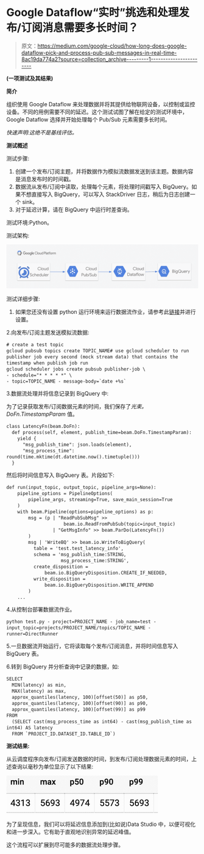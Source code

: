 # Google Dataflow“实时”挑选和处理发布/订阅消息需要多长时间？

> 原文：<https://medium.com/google-cloud/how-long-does-google-dataflow-pick-and-process-pub-sub-messages-in-real-time-8ac19da774a2?source=collection_archive---------1----------------------->

**(一项测试及其结果)**

**简介**

组织使用 Google Dataflow 来处理数据并将其提供给物联网设备，以控制或监控设备。不同的用例需要不同的延迟。这个测试试图了解在给定的测试环境中，Google Dataflow 选择并开始处理每个 Pub/Sub 元素需要多长时间。

*快速声明:这绝不是基线评估。*

**测试概述**

测试步骤:

1.  创建一个发布/订阅主题，并将数据作为模拟流数据发送到该主题。数据内容是消息发布时的时间戳。
2.  数据流从发布/订阅中读取，处理每个元素，将处理时间戳写入 BigQuery。如果不想直接写入 BigQuery，可以写入 StackDriver 日志，稍后为日志创建一个 sink。
3.  对于延迟计算，请在 BigQuery 中运行时差查询。

测试环境:Python。

测试架构:

![](img/2f88ba34377e4ade3098a6d5dc470fe3.png)

测试详细步骤:

1.  如果您还没有设置 python 运行环境来运行数据流作业，请参考此[链接](https://cloud.google.com/dataflow/docs/quickstarts/quickstart-python)并进行设置。

2.向发布/订阅主题发送模拟流数据:

```
# create a test topic
gcloud pubsub topics create TOPIC_NAME# use gcloud scheduler to run publisher job every second (mock stream data) that contains the timestamp when publish job run
gcloud scheduler jobs create pubsub publisher-job \
- schedule="* * * * *" \
- topic=TOPIC_NAME - message-body=`date +%s`
```

3.数据流处理并将信息记录到 BigQuery 中:

为了记录获取发布/订阅数据元素的时间，我们保存了*光束。DoFn.TimestampParam* 值。

```
class LatencyFn(beam.DoFn):
  def process(self, element, publish_time=beam.DoFn.TimestampParam):
    yield {
      "msg_publish_time": json.loads(element),
      "msg_process_time": round(time.mktime(dt.datetime.now().timetuple()))
  }
```

然后将时间信息写入 BigQuery 表。片段如下:

```
def run(input_topic, output_topic, pipeline_args=None):    
    pipeline_options = PipelineOptions(
        pipeline_args, streaming=True, save_main_session=True
    )
    with beam.Pipeline(options=pipeline_options) as p:
        msg = (p | "ReadPubSubMsg" >>        
                     beam.io.ReadFromPubSub(topic=input_topic)
                 | "GetMsgInfo" >> beam.ParDo(LatencyFn())
        )
        msg | 'WriteBQ' >> beam.io.WriteToBigQuery(                                
          table = 'test.test_latency_info',
          schema = 'msg_publish_time:STRING, 
                    msg_process_time:STRING',          
          create_disposition =
              beam.io.BigQueryDisposition.CREATE_IF_NEEDED,   
          write_disposition = 
              beam.io.BigQueryDisposition.WRITE_APPEND
        )
    ...
```

4.从控制台部署数据流作业。

```
python test.py - project=PROJECT_NAME - job_name=test - input_topic=projects/PROJECT_NAME/topics/TOPIC_NAME - runner=DirectRunner
```

5.一旦数据流开始运行，它将读取每个发布/订阅消息，并将时间信息写入 BigQuery 表。

6.转到 BigQuery 并分析查询中记录的数据，如:

```
SELECT
  MIN(latency) as min,
  MAX(latency) as max,
  approx_quantiles(latency, 100)[offset(50)] as p50,
  approx_quantiles(latency, 100)[offset(90)] as p90,
  approx_quantiles(latency, 100)[offset(99)] as p99
FROM
  (SELECT cast(msg_process_time as int64) - cast(msg_publish_time as int64) AS latency
  FROM `PROJECT_ID.DATASET_ID.TABLE_ID`)
```

**测试结果:**

从云调度程序向发布/订阅发送数据的时间，到发布/订阅处理数据元素的时间，上述查询以毫秒为单位显示了以下结果:

![](img/eb51afd81189d711be3295216c18e04f.png)

为了呈现信息，我们可以将延迟信息添加到(比如说)Data Studio 中，以便可视化和进一步深入。它有助于直观地识别异常的延迟峰值。

这个流程可以扩展到尽可能多的数据流处理步骤。